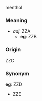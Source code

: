menthol
### Meaning
+ _adj_: ZZA
    + __eg__: ZZB

### Origin

ZZC

### Synonym

__eg__: ZZD

+ ZZE


